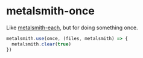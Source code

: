 # metalsmith-once
Like [metalsmith-each], but for doing something once.

```js
metalsmith.use(once, (files, metalsmith) => {
  metalsmith.clear(true)
})
```

[metalsmith-each]: https://github.com/wilsaj/metalsmith-each
